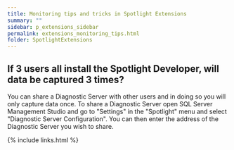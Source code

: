 ```yaml
---
title: Monitoring tips and tricks in Spotlight Extensions
summary: ""
sidebar: p_extensions_sidebar
permalink: extensions_monitoring_tips.html
folder: SpotlightExtensions
---
```


## If 3 users all install the Spotlight Developer, will data be captured 3 times?
You can share a Diagnostic Server with other users and in doing so you will only capture data once. To share a Diagnostic Server open SQL Server Management Studio and go to "Settings" in the "Spotlight" menu and select "Diagnostic Server Configuration". You can then enter the address of the Diagnostic Server you wish to share.



{% include links.html %}
